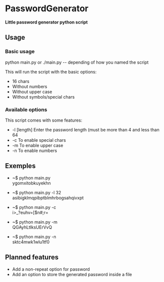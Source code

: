 # PasswordGenerator
**Little password generator python script**

## Usage
### Basic usage
python main.py or ./main.py -- depending of how you named the script

This will run the script with the basic options: 
  * 16 chars
  * Without numbers
  * Without upper case
  * Without symbols/special chars
 
### Available options
This script comes with some features:
* -l [length]        Enter the password length (must be more than 4 and less than 64
* -c                 To enable special chars
* -m                 To enable upper case
* -n                 To enable numbers

## Exemples 
* ~$ python main.py  
 ygomxitobkuyekhn

* ~$ python main.py -l 32  
 asibigklmqpibptblmhrbogsahqivxpt

* ~$ python main.py -c  
 i>_?euhv=[$n#;r=

* ~$ python main.py -m   
 QGAyhLtIksUErVvQ

* ~$ python main.py -n  
 sktc4mwk1wlu1tf0

## Planned features
* Add a non-repeat option for password
* Add an option to store the generated password inside a file
